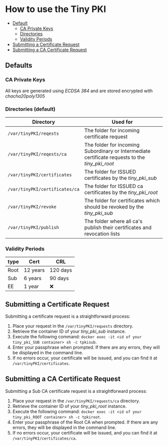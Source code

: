 # How to use the Tiny PKI

- [Default](#defaults)
  - [CA Private Keys](#ca-private-keys)
  - [Directories](#directories-default)
  - [Validity Periods](#validity-periods)
- [Submitting a Certificate Request](#submitting-a-certificate-request)
- [Submitting a CA Certificate Request](#submitting-a-ca-certificate-request)

## Defaults

### CA Private Keys

All keys are generated using *ECDSA 384* and are stored encrypted with *chacha20poly1305*

### Directories (default)

| Directory | Used for |
| --- | --- |
| `/var/tinyPKI/reqests` | The folder for incoming certificate request |
| `/var/tinyPKI/reqests/ca` | The folder for incoming Subordinary or Intermediate certificate requests to the *tiny_pki_root* |
| `/var/tinyPKI/certificates` | The folder for ISSUED certificates by the *tiny_pki_sub* |
| `/var/tinyPKI/certificates/ca` | The folder for ISSUED ca certificates by the *tiny_pki_root* |
| `/var/tinyPKI/revoke` | The folder for certificates which should be revoked by the *tiny_pki_sub* |
| `/var/tinyPKI/publish` | The folder where all ca's publish their certificates and revocation lists |

### Validity Periods

| type | Cert | CRL |
|:---| --- | --- |
| Root | 12 years | 120 days |
| Sub | 6 years | 90 days |
| EE | 1 year | :x: |


## Submitting a Certificate Request

Submitting a certificate request is a straightforward process:

1. Place your request in the `/var/tinyPKI/requests` directory.
2. Retrieve the container ID of your *tiny_pki_sub* instance.
3. Execute the following command: `docker exec -it <id of your tiny_pki_SUB container> sh -c tpkisub`.
4. Enter your passphrase when prompted. If there are any errors, they will be displayed in the command line.
5. If no errors occur, your certificate will be issued, and you can find it at `/var/tinyPKI/certificates`.

## Submitting a CA Certificate Request

Submitting a Sub CA certificate request is a straightforward process:

1. Place your request in the `/var/tinyPKI/requests/ca` directory.
2. Retrieve the container ID of your *tiny_pki_root* instance.
3. Execute the following command: `docker exec -it <id of your tiny_pki_ROOT container> sh -c tpkiroot`.
4. Enter your passphrase of the Root CA when prompted. If there are any errors, they will be displayed in the command line.
5. If no errors occur, your certificate will be issued, and you can find it at `/var/tinyPKI/certificates/ca`.
